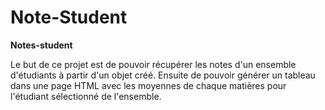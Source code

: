 # Note-Student

__Notes-student__

Le but de ce projet est de pouvoir récupérer les notes d'un ensemble d'étudiants à partir d'un objet créé. 
Ensuite de pouvoir générer un tableau dans une page HTML avec les moyennes de chaque matières pour l'étudiant sélectionné de l'ensemble.
